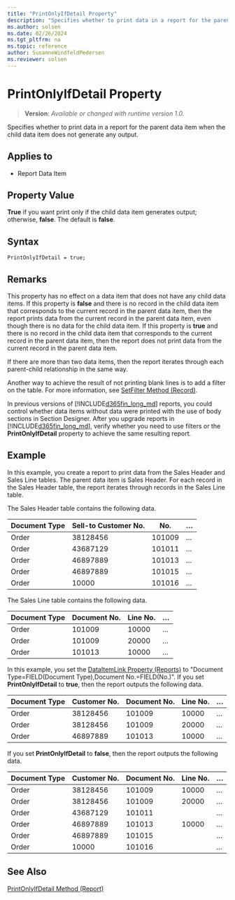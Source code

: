 ```yaml
---
title: "PrintOnlyIfDetail Property"
description: "Specifies whether to print data in a report for the parent data item when the child data item does not generate any output."
ms.author: solsen
ms.date: 02/26/2024
ms.tgt_pltfrm: na
ms.topic: reference
author: SusanneWindfeldPedersen
ms.reviewer: solsen
---
```

[//]: # (START>DO_NOT_EDIT)
[//]: # (IMPORTANT:Do not edit any of the content between here and the END>DO_NOT_EDIT.)
[//]: # (Any modifications should be made in the .xml files in the ModernDev repo.)
# PrintOnlyIfDetail Property
> **Version**: _Available or changed with runtime version 1.0._

Specifies whether to print data in a report for the parent data item when the child data item does not generate any output.

## Applies to
-   Report Data Item

[//]: # (IMPORTANT: END>DO_NOT_EDIT)


## Property Value  

**True** if you want print only if the child data item generates output; otherwise, **false**. The default is **false**.  

## Syntax

```AL
PrintOnlyIfDetail = true;
```
  
## Remarks  

This property has no effect on a data item that does not have any child data items. If this property is **false** and there is no record in the child data item that corresponds to the current record in the parent data item, then the report prints data from the current record in the parent data item, even though there is no data for the child data item. If this property is **true** and there is no record in the child data item that corresponds to the current record in the parent data item, then the report does not print data from the current record in the parent data item.  
  
If there are more than two data items, then the report iterates through each parent-child relationship in the same way.  
  
Another way to achieve the result of not printing blank lines is to add a filter on the table. For more information, see [SetFilter Method (Record)](../methods-auto/record/record-SETFILTER-Method.md).  
  
In previous versions of [!INCLUDE[d365fin_long_md](../includes/d365fin_long_md.md)] reports, you could control whether data items without data were printed with the use of body sections in Section Designer. After you upgrade reports in [!INCLUDE[d365fin_long_md](../includes/d365fin_long_md.md)], verify whether you need to use filters or the **PrintOnlyIfDetail** property to achieve the same resulting report.  
  
## Example  

In this example, you create a report to print data from the Sales Header and Sales Line tables. The parent data item is Sales Header. For each record in the Sales Header table, the report iterates through records in the Sales Line table.  
  
The Sales Header table contains the following data.  
  
|Document Type|Sell-to Customer No.|No.|…|  
|-------------|--------------------|---|-|  
|Order|38128456|101009|…|  
|Order|43687129|101011|…|  
|Order|46897889|101013|…|  
|Order|46897889|101015|…|  
|Order|10000|101016|…|  
  
The Sales Line table contains the following data.  
  
|Document Type|Document No.|Line No.|…|  
|-------------|------------|--------|-|  
|Order|101009|10000|…|  
|Order|101009|20000|…|  
|Order|101013|10000|…|  
  
In this example, you set the [DataItemLink Property (Reports)](devenv-dataitemlink-reports-property.md) to "Document Type=FIELD(Document Type),Document No.=FIELD(No.)". If you set **PrintOnlyIfDetail** to **true**, then the report outputs the following data.  
  
|Document Type|Customer No.|Document No.|Line No.|…|  
|-------------|------------|------------|--------|-|  
|Order|38128456|101009|10000|…|  
|Order|38128456|101009|20000|…|  
|Order|46897889|101013|10000|…|  
  
If you set **PrintOnlyIfDetail** to **false**, then the report outputs the following data.  
  
|Document Type|Customer No.|Document No.|Line No.|…|  
|-------------|------------|------------|--------|-|  
|Order|38128456|101009|10000|…|  
|Order|38128456|101009|20000|…|  
|Order|43687129|101011||…|  
|Order|46897889|101013|10000|…|  
|Order|46897889|101015||…|  
|Order|10000|101016||…|  
  
## See Also  

[PrintOnlyIfDetail Method (Report)](../methods-auto/report/reportinstance-printonlyifdetail-method.md)